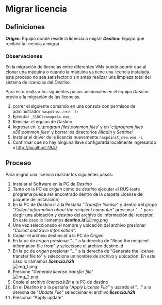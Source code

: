# Migrar licencia

## Definiciones

**_Origen_**: Equipo donde reside la licencia a migrar
**_Destino_**: Equipo que recibirá la licencia a migrar

### Observaciones

En la migración de licencias entre diferentes VMs puede ocurrir que al clonar una máquina o cuando la máquina ya tiene una licencia instalada este proceso no
sea satisfactorio sin antes realizar una limpieza total del sistema de licencias del _Destino_.

Para esto realizar los siguientes pasos adicionales en el equipo _Destino_ previo a la migración de las licencias.

1. correr el siguiente comando en una consola con permisos de administrador ```haspdinst.exe -fr```
2. Ejecutar ```_SSDCleanupx64.exe_```
3. Reiniciar el equipo de _Destino_
4. Ingresar en '_c:\program files\common files_' y en '_c:\program files x86\common files_' y borrar los directorios _Alladin_ y _Sentinel_
5. Instalar el driver de la licencia nuevamente
   ```haspdinst_new.exe -i```
6. Confirmar que no hay ninguna llave configurada localmente ingresando a [http://localhost:1947](http://localhost:1947)

## Proceso

Para migrar una licencia realizar los siguientes pasos:

1. Instalar el Software en la PC de _Destino_
2. Tanto en la PC de _origen_ como de _destino_ ejecutar el RUS (este programa puede ser encontrado dentro de la carpeta License del paquete de instalación)
3. En la PC de _Destino_ ir a la Pestaña "_Transfer license_" y dentro del grupo "_Collect information about the recipient computer_" presionar "..." para
   elegir una
   ubicación y destino del archivo de información del receptor. En este caso lo llamamos **_destino.id_**
   ![img.png](RUS_migration_0.png)
4. Una vez seleccionado el nombre y ubicación del archivo presionar "_Collect and Save Information_".
5. Copiar el archivo destino.id a la PC de _Origen_
6. En la pc de _origen_ presionar "..." a la derecha de "Read the recipient information file from" y seleccione el archivo destino.id
7. En la pc de _origen_ presionar "..." a la derecha de "Generate the license transfer file to" y seleccione un nombre de archivo y ubicación. En este caso lo
   llamamos **_licencia.h2h_**   
   ![img_1.png](RUS_migration_1.png)
8. Presione "_Generate license transfer file_"   
   ![img_2.png](RUS_migration_2.png)
9. Copie el archivo _licencia.h2h_ a la PC de destino
10. En el _Destino_ ir a la pestaña "_Apply License File_" y usando el "_..._" a la derecha de "_Update File_" seleccionar el archivo **_licencia.h2h_**
11. Presionar "Apply update"
 
